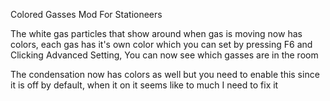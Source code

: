 Colored Gasses Mod For Stationeers

The white gas particles that show around when gas is moving now has colors, each gas has it's own color which you can set by pressing F6 and Clicking Advanced Setting, 
You can now see which gasses are in the room

The condensation now has colors as well but you need to enable this since it is off by default, when it on it seems like to much I need to fix it
